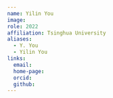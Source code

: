 ```yaml
---
name: Yilin You
image: 
role: 2022
affiliation: Tsinghua University
aliases:
  - Y. You
  - Yilin You
links:
  email: 
  home-page: 
  orcid: 
  github: 
---
```


